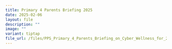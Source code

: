 ```yaml
---
title: Primary 4 Parents Briefing 2025
date: 2025-02-06
layout: file
description: ""
image: ""
variant: tiptap
file_url: /files/PPS_Primary_4_Parents_Briefing_on_Cyber_Wellness_for_2025.pdf
---
```

